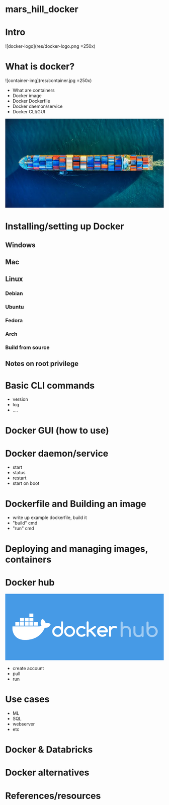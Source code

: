 # mars_hill_docker

# Intro

![docker-logo](res/docker-logo.png =250x)

# What is docker?

![container-img](res/container.jpg =250x)

- What are containers
- Docker image
- Docker Dockerfile
- Docker daemon/service
- Docker CLI/GUI

![cargoship-logo](res/cargoship.jpg)

# Installing/setting up Docker

## Windows

## Mac

## Linux

### Debian

### Ubuntu

### Fedora

### Arch

### Build from source

## Notes on root privilege

# Basic CLI commands

- version
- log
- ....

# Docker GUI (how to use)

# Docker daemon/service

- start
- status
- restart
- start on boot

# Dockerfile and Building an image

- write up example dockerfile, build it
- "build" cmd
- "run" cmd

# Deploying and managing images, containers

# Docker hub

![docker-hub-logo](res/docker-hub-logo.png)

- create account
- pull
- run

# Use cases

- ML
- SQL
- webserver
- etc

# Docker & Databricks

# Docker alternatives

# References/resources
